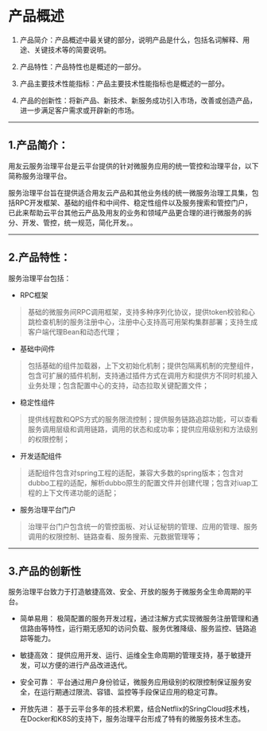 # 产品概述

1. 产品简介：产品概述中最关键的部分，说明产品是什么，包括名词解释、用途、关键技术等的简要说明。

2. 产品特性：产品特性也是概述的一部分。

3. 产品主要技术性能指标：产品主要技术性能指标也是概述的一部分。

4. 产品的创新性：将新产品、新技术、新服务成功引入市场，改善或创造产品，进一步满足客户需求或开辟新的市场。

----------

## 1.产品简介： ##



用友云服务治理平台是云平台提供的针对微服务应用的统一管控和治理平台，以下简称服务治理平台。  

服务治理平台旨在提供适合用友云产品和其他业务线的统一微服务治理工具集，包括RPC开发框架、基础的组件和中间件、稳定性组件以及服务搜索和管控门户，已此来帮助云平台其他云产品及用友的业务和领域产品更合理的进行微服务的拆分、开发、管控，统一规范，简化开发。。


----------

## 2.产品特性： ##
服务治理平台包括：
- RPC框架

> 基础的微服务间RPC调用框架，支持多种序列化协议，提供token校验和心跳检查机制的服务注册中心，注册中心支持高可用架构集群部署；支持生成客户端代理Bean和动态代理；
- 基础中间件

> 包括基础的组件加载器，上下文初始化机制；提供包隔离机制的完整组件，包含可扩展的插件机制，支持通过插件方式在调用方和提供方不同时机接入业务处理；包含配置中心的支持，动态拉取关键配置文件；
- 稳定性组件

> 提供线程数和QPS方式的服务限流控制；提供服务链路追踪功能，可以查看服务调用层级和调用链路，调用的状态和成功率；提供应用级别和方法级别的权限控制；
- 开发适配组件

> 适配组件包含对spring工程的适配，兼容大多数的spring版本；包含对dubbo工程的适配，解析dubbo原生的配置文件并创建代理；包含对iuap工程的上下文传递功能的适配；
- 服务治理平台门户

>治理平台门户包含统一的管控面板、对认证秘钥的管理、应用的管理、服务调用的权限控制、链路查看、服务搜索、元数据管理等；


----------
## 3.产品的创新性 ##
服务治理平台致力于打造敏捷高效、安全、开放的服务于微服务全生命周期的平台。

- 简单易用：
极简配置的服务开发过程，通过注解方式实现微服务注册管理和通信路由等特性，运行期无感知的访问负载、服务优雅降级、服务监控、链路追踪等能力。

- 敏捷高效：
提供应用开发、运行、运维全生命周期的管理支持，基于敏捷开发，可以方便的进行产品改进迭代。

- 安全可靠：
平台通过用户身份验证，微服务应用级别的权限控制保证服务安全，在运行期通过限流、容错、监控等手段保证应用的稳定可靠。

- 开放先进：
基于云平台多年的技术积累，结合Netflix的SringCloud技术栈，在Docker和K8S的支持下，服务治理平台形成了特有的微服务技术生态。
